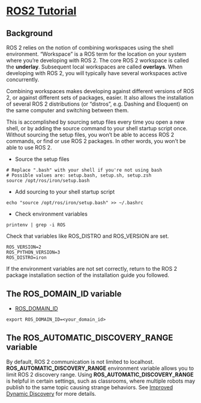 # [ROS2 Tutorial](https://docs.ros.org/en/iron/Tutorials/Beginner-CLI-Tools/Configuring-ROS2-Environment.html)

## Background
ROS 2 relies on the notion of combining workspaces using the shell environment.
“Workspace” is a ROS term for the location on your system where you’re developing with ROS 2.
The core ROS 2 workspace is called the __underlay__. 
Subsequent local workspaces are called __overlays__.
When developing with ROS 2, you will typically have several workspaces active concurrently.

Combining workspaces makes developing against different versions of ROS 2, or against different sets of packages, easier. It also allows the installation of several ROS 2 distributions (or “distros”, e.g. Dashing and Eloquent) on the same computer and switching between them.

This is accomplished by sourcing setup files every time you open a new shell, or by adding the source command to your shell startup script once. Without sourcing the setup files, you won’t be able to access ROS 2 commands, or find or use ROS 2 packages. In other words, you won’t be able to use ROS 2.

- Source the setup files
```
# Replace ".bash" with your shell if you're not using bash
# Possible values are: setup.bash, setup.sh, setup.zsh
source /opt/ros/iron/setup.bash
```

- Add sourcing to your shell startup script
```
echo "source /opt/ros/iron/setup.bash" >> ~/.bashrc
```

- Check environment variables
```
printenv | grep -i ROS
```
Check that variables like ROS_DISTRO and ROS_VERSION are set.

```
ROS_VERSION=2
ROS_PYTHON_VERSION=3
ROS_DISTRO=iron
```
If the environment variables are not set correctly, return to the ROS 2 package installation section of the installation guide you followed. 


## The ROS_DOMAIN_ID variable
- [ROS_DOMAIN_ID](https://docs.ros.org/en/iron/Concepts/Intermediate/About-Domain-ID.html)

```
export ROS_DOMAIN_ID=<your_domain_id>
```

## The ROS_AUTOMATIC_DISCOVERY_RANGE variable
By default, ROS 2 communication is not limited to localhost.
__ROS_AUTOMATIC_DISCOVERY_RANGE__ environment variable allows you to limit ROS 2 discovery range.
Using __ROS_AUTOMATIC_DISCOVERY_RANGE__ is helpful in certain settings, such as classrooms, where multiple robots may publish to the same topic causing strange behaviors.
See [Improved Dynamic Discovery](https://docs.ros.org/en/iron/Tutorials/Advanced/Improved-Dynamic-Discovery.html#improveddynamicdiscovery) for more details.


